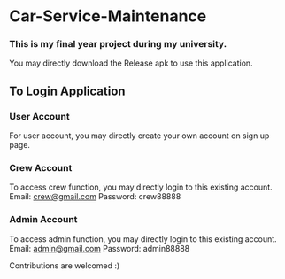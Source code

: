 # Car-Service-Maintenance

### This is my final year project during my university. 

You may directly download the Release apk to use this application.

## To Login Application

### User Account
For user account, you may directly create your own account on sign up page. 

### Crew Account
To access crew function, you may directly login to this existing account.
Email: crew@gmail.com
Password: crew88888

### Admin Account
To access admin function, you may directly login to this existing account.
Email: admin@gmail.com
Password: admin88888

Contributions are welcomed :)


